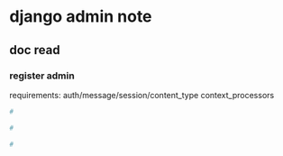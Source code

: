 
# django admin note

## doc read

### register admin

requirements: auth/message/session/content_type context_processors

```python
# 

# 

# 

```

